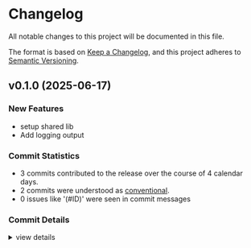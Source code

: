 # Changelog

All notable changes to this project will be documented in this file.

The format is based on [Keep a Changelog](https://keepachangelog.com/en/1.0.0/),
and this project adheres to [Semantic Versioning](https://semver.org/spec/v2.0.0.html).

## v0.1.0 (2025-06-17)

### New Features

 - <csr-id-82c769f7d6ddb10ccf762a11789631d2c154ebf6/> setup shared lib
 - <csr-id-ef09bbac914fbc1abfb6e667bb8e188b93791743/> Add logging output

### Commit Statistics

<csr-read-only-do-not-edit/>

 - 3 commits contributed to the release over the course of 4 calendar days.
 - 2 commits were understood as [conventional](https://www.conventionalcommits.org).
 - 0 issues like '(#ID)' were seen in commit messages

### Commit Details

<csr-read-only-do-not-edit/>

<details><summary>view details</summary>

 * **Uncategorized**
    - Setup shared lib ([`82c769f`](https://github.com/lumalla/lumalla/commit/82c769f7d6ddb10ccf762a11789631d2c154ebf6))
    - Add logging output ([`ef09bba`](https://github.com/lumalla/lumalla/commit/ef09bbac914fbc1abfb6e667bb8e188b93791743))
    - Init repo ([`0d0fb4a`](https://github.com/lumalla/lumalla/commit/0d0fb4ab98a5669861f8b30000f64e649764aed2))
</details>

